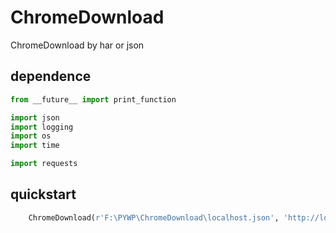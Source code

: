 # ChromeDownload
ChromeDownload by har or json

## dependence
```python
from __future__ import print_function

import json
import logging
import os
import time

import requests
```
## quickstart

```python
    ChromeDownload(r'F:\PYWP\ChromeDownload\localhost.json', 'http://localhost/peise/peise/www.peise.net/').download()
```

